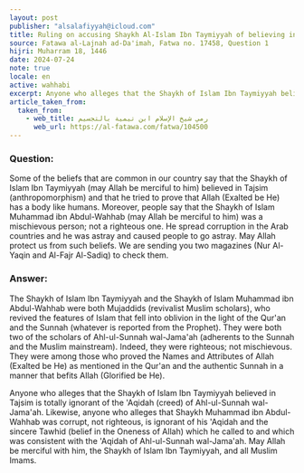 ```yaml
---
layout: post
publisher: "alsalafiyyah@icloud.com"
title: Ruling on accusing Shaykh Al-Islam Ibn Taymiyyah of believing in anthropomorphism
source: Fatawa al-Lajnah ad-Da'imah, Fatwa no. 17458, Question 1
hijri: Muharram 18, 1446
date: 2024-07-24
note: true
locale: en
active: wahhabi
excerpt: Anyone who alleges that the Shaykh of Islam Ibn Taymiyyah believed in anthropomorphism is totally ignorant of the creed of Ahl-ul-Sunnah wal-Jama'ah.
article_taken_from: 
  taken_from:
    - web_title: رمي شيخ الإسلام ابن تيمية بالتجسيم
      web_url: https://al-fatawa.com/fatwa/104500
---
```


### Question: 
Some of the beliefs that are common in our country say that the Shaykh of Islam Ibn Taymiyyah (may Allah be merciful to him) believed in Tajsim (anthropomorphism) and that he tried to prove that Allah (Exalted be He) has a body like humans. Moreover, people say that the Shaykh of Islam Muhammad ibn Abdul-Wahhab (may Allah be merciful to him) was a mischievous person; not a righteous one. He spread corruption in the Arab countries and he was astray and caused people to go astray. May Allah protect us from such beliefs. We are sending you two magazines (Nur Al-Yaqin and Al-Fajr Al-Sadiq) to check them.

### Answer: 
The Shaykh of Islam Ibn Taymiyyah and the Shaykh of Islam Muhammad ibn Abdul-Wahhab were both Mujaddids (revivalist Muslim scholars), who revived the features of Islam that fell into oblivion in the light of the Qur'an and the Sunnah (whatever is reported from the Prophet). They were both two of the scholars of Ahl-ul-Sunnah wal-Jama'ah (adherents to the Sunnah and the Muslim mainstream). Indeed, they were righteous; not mischievous. They were among those who proved the Names and Attributes of Allah (Exalted be He) as mentioned in the Qur'an and the authentic Sunnah in a manner that befits Allah (Glorified be He). 

Anyone who alleges that the Shaykh of Islam Ibn Taymiyyah believed in Tajsim is totally ignorant of the 'Aqidah (creed) of Ahl-ul-Sunnah wal-Jama'ah. Likewise, anyone who alleges that Shaykh Muhammad ibn Abdul-Wahhab was corrupt, not righteous, is ignorant of his 'Aqidah and the sincere Tawhid (belief in the Oneness of Allah) which he called to and which was consistent with the 'Aqidah of Ahl-ul-Sunnah wal-Jama'ah. May Allah be merciful with him, the Shaykh of Islam Ibn Taymiyyah, and all Muslim Imams. 
